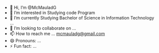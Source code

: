 - 👋 Hi, I’m @McMauladG
- 👀 I’m interested in Studying code Program
- 🌱 I’m currently Studying Bachelor of Science in Information Technology ...
- 💞️ I’m looking to collaborate on ...
- 📫 How to reach me ... mcmauladg@gmail.com
- 😄 Pronouns: ...
- ⚡ Fun fact: ...

<!---
McMauladG/McMauladG is a ✨ special ✨ repository because its `README.md` (this file) appears on your GitHub profile.
You can click the Preview link to take a look at your changes.
--->
